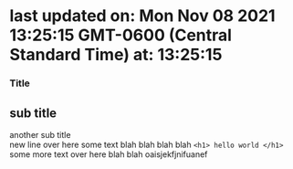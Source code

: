 # last updated on: Mon Nov 08 2021 13:25:15 GMT-0600 (Central Standard Time) at: 13:25:15 
 ### Title 
 ## sub title 
 another sub title  
 new line over here some text blah blah blah blah 
 ``` <h1> hello world </h1> ``` 
 some more text over here blah blah oaisjekfjnifuanef